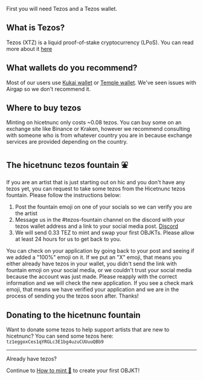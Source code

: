 First you will need Tezos and a Tezos wallet.

## What is Tezos?
Tezos (XTZ) is a liquid proof-of-stake cryptocurrency (LPoS). You can read more about it [here](https://en.wikipedia.org/wiki/Tezos)

## What wallets do you recommend?
Most of our users use [Kukai wallet](https://wallet.kukai.app/) or [Temple wallet](https://templewallet.com/). We've seen issues with Airgap so we don't recommend it.

## Where to buy tezos
Minting on hicetnunc only costs ~0.08 tezos. You can buy some on an exchange site like Binance or Kraken, however we recommend consulting with someone who is from whatever country you are in because exchange services are provided depending on the country.

## The hicetnunc tezos fountain ⛲
If you are an artist that is just starting out on hic and you don't have any tezos yet, you can request to take some tezos from the Hicetnunc tezos fountain. Please follow the instructions below:

1. Post the fountain emoji on one of your socials so we can verify you are the artist
2. Message us in the #tezos-fountain channel on the discord with your tezos wallet address and a link to your social media post. [Discord](https://discord.gg/pkTGvsN4)
3. We will send 0.33 TEZ to mint and swap your first OBJKTs. Please allow at least 24 hours for us to get back to you.

You can check on your application by going back to your post and seeing if we added a "100%" emoji on it. If we put an "X" emoji, that means you either already have tezos in your wallet, you didn't send the link with fountain emoji on your social media, or we couldn't trust your social media because the account was just made. Please reapply with the correct information and we will check the new application. If you see a check mark emoji, that means we have verified your application and we are in the process of sending you the tezos soon after. Thanks!

## Donating to the hicetnunc fountain
Want to donate some tezos to help support artists that are new to hicetnunc? You can send some tezos here: `tz1eggoxCes1qYRGLc3E1bg4uzuCUUuuQBb9`

***
Already have tezos? 

Continue to [How to mint 🌿](https://github.com/hicetnunc2000/hicetnunc/wiki/How-to-mint-🌿) to create your first OBJKT!